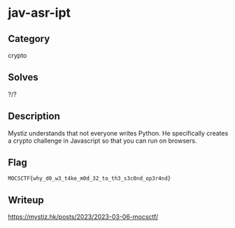 jav-asr-ipt
===

## Category

crypto

## Solves

?/?

## Description

Mystiz understands that not everyone writes Python. He specifically creates a crypto challenge in Javascript so that you can run on browsers.

## Flag

`MOCSCTF{why_d0_w3_t4ke_m0d_32_to_th3_s3c0nd_op3r4nd}`

## Writeup
https://mystiz.hk/posts/2023/2023-03-06-mocsctf/